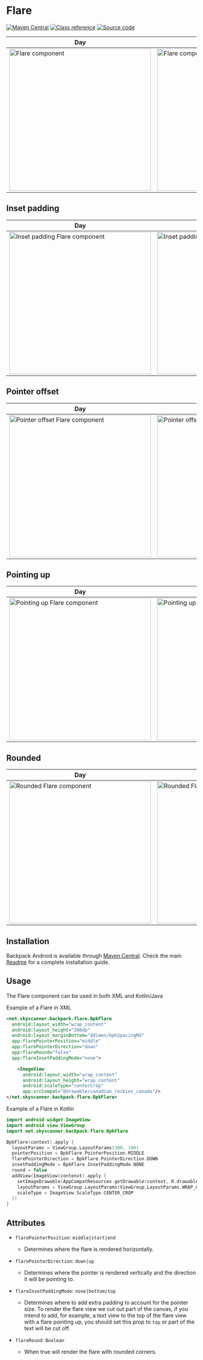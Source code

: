 # Flare

[![Maven Central](https://img.shields.io/maven-central/v/net.skyscanner.backpack/backpack-android)](https://search.maven.org/artifact/net.skyscanner.backpack/backpack-android)
[![Class reference](https://img.shields.io/badge/Class%20reference-Android-blue)](https://backpack.github.io/android/Backpack/net.skyscanner.backpack.flare)
[![Source code](https://img.shields.io/badge/Source%20code-GitHub-lightgrey)](https://github.com/Skyscanner/backpack-android/tree/main/Backpack/src/main/java/net/skyscanner/backpack/flare)

| Day | Night |
| --- | --- |
| <img src="https://raw.githubusercontent.com/Skyscanner/backpack-android/main/docs/view/Flare/screenshots/default.png" alt="Flare component" width="375" /> |<img src="https://raw.githubusercontent.com/Skyscanner/backpack-android/main/docs/view/Flare/screenshots/default_dm.png" alt="Flare component - dark mode" width="375" /> |

## Inset padding

| Day | Night |
| --- | --- |
| <img src="https://raw.githubusercontent.com/Skyscanner/backpack-android/main/docs/view/Flare/screenshots/inset-padding-mode.png" alt="Inset padding Flare component" width="375" /> | <img src="https://raw.githubusercontent.com/Skyscanner/backpack-android/main/docs/view/Flare/screenshots/inset-padding-mode_dm.png" alt="Inset padding Flare component - dark mode" width="375" /> |

## Pointer offset

| Day | Night |
| --- | --- |
| <img src="https://raw.githubusercontent.com/Skyscanner/backpack-android/main/docs/view/Flare/screenshots/pointer-offset.png" alt="Pointer offset Flare component" width="375" /> |<img src="https://raw.githubusercontent.com/Skyscanner/backpack-android/main/docs/view/Flare/screenshots/pointer-offset_dm.png" alt="Pointer offset Flare component - dark mode" width="375" /> |

## Pointing up

| Day | Night |
| --- | --- |
| <img src="https://raw.githubusercontent.com/Skyscanner/backpack-android/main/docs/view/Flare/screenshots/pointing-up.png" alt="Pointing up Flare component" width="375" /> |<img src="https://raw.githubusercontent.com/Skyscanner/backpack-android/main/docs/view/Flare/screenshots/pointing-up_dm.png" alt="Pointing up Flare component - dark mode" width="375" /> |

## Rounded

| Day | Night |
| --- | --- |
| <img src="https://raw.githubusercontent.com/Skyscanner/backpack-android/main/docs/view/Flare/screenshots/rounded.png" alt="Rounded Flare component" width="375" /> |<img src="https://raw.githubusercontent.com/Skyscanner/backpack-android/main/docs/view/Flare/screenshots/rounded_dm.png" alt="Rounded Flare component - dark mode" width="375" /> |

## Installation

Backpack Android is available through [Maven Central](https://search.maven.org/artifact/net.skyscanner.backpack/backpack-android). Check the main [Readme](https://github.com/skyscanner/backpack-android#installation) for a complete installation guide.

## Usage

The Flare component can be used in both XML and Kotlin/Java

Example of a Flare in XML

```xml
<net.skyscanner.backpack.flare.BpkFlare
  android:layout_width="wrap_content"
  android:layout_height="200dp"
  android:layout_marginBottom="@dimen/bpkSpacingMd"
  app:flarePointerPosition="middle"
  app:flarePointerDirection="down"
  app:flareRound="false"
  app:flareInsetPaddingMode="none">

    <ImageView
      android:layout_width="wrap_content"
      android:layout_height="wrap_content"
      android:scaleType="centerCrop"
      app:srcCompat="@drawable/canadian_rockies_canada"/>
</net.skyscanner.backpack.flare.BpkFlare>
```

Example of a Flare in Kotlin

```Kotlin
import android.widget.ImageView
import android.view.ViewGroup
import net.skyscanner.backpack.flare.BpkFlare

BpkFlare(context).apply {
  layoutParams = ViewGroup.LayoutParams(300, 100)
  pointerPosition = BpkFlare.PointerPosition.MIDDLE
  flarePointerDirection = BpkFlare.PointerDirection.DOWN
  insetPaddingMode = BpkFlare.InsetPaddingMode.NONE
  round = false
  addView(ImageView(contenxt).apply {
    setImageDrawable(AppCompatResources.getDrawable(context, R.drawable.canadian_rockies_canada))
    layoutParams = ViewGroup.LayoutParams(ViewGroup.LayoutParams.WRAP_CONTENT, ViewGroup.LayoutParams.WRAP_CONTENT)
    scaleType = ImageView.ScaleType.CENTER_CROP
  })
}
```

## Attributes

- `flarePointerPosition`: `middle|start|end`
  - Determines where the flare is rendered horizontally.

- `flarePointerDirection`: `down|up`
  - Determines where the pointer is rendered vertically and the direction it will be pointing to.

- `flareInsetPaddingMode`: `none|bottom|top`
  - Determines where to add extra padding to account for the pointer size.
    To render the flare view we cut out part of the canvas, if you intend to add, for example,
    a text view to the top of the flare view with a flare pointing up, you should set this prop
    to `top` or part of the text will be cut off.

- `flareRound`: `Boolean`
  - When true will render the flare with rounded corners.
